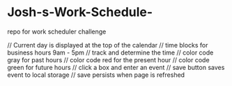 # Josh-s-Work-Schedule-
repo for work scheduler challenge 

// Current day is displayed at the top of the calendar 
// time blocks for business hours 9am - 5pm
// track and determine the time
// color code gray for past hours
// color code red for the present hour
// color code green for future hours
// click a box and enter an event
// save button saves event to local storage
// save persists when page is refreshed